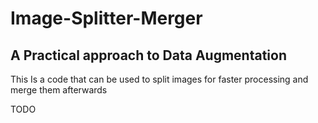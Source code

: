 # Image-Splitter-Merger 
## A Practical approach to Data Augmentation
This  Is a code that can be used to split images for faster processing and merge them afterwards


TODO 
